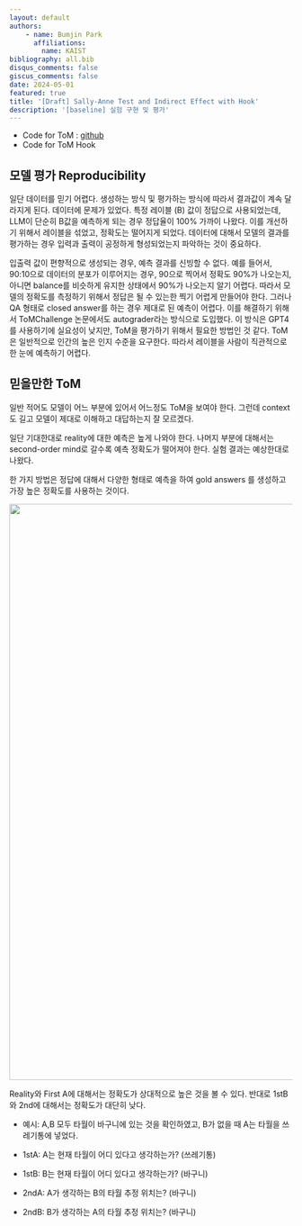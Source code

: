 ```yaml
---
layout: default
authors: 
    - name: Bumjin Park
      affiliations:
        name: KAIST
bibliography: all.bib
disqus_comments: false
giscus_comments: false
date: 2024-05-01
featured: true
title: '[Draft] Sally-Anne Test and Indirect Effect with Hook'
description: '[baseline] 실험 구현 및 평가'
---
```



* Code for ToM : [github](https://github.com/fxnnxc/llm/tree/v24.04.29_ToM)
* Code for ToM Hook

## 모델 평가 Reproducibility 

일단 데이터를 믿기 어렵다. 생성하는 방식 및 평가하는 방식에 따라서 결과값이 계속 달라지게 된다. 데이터에 문제가 있었다. 특정 레이블 (B) 값이 정답으로 사용되었는데, LLM이 단순히 B값을 예측하게 되는 경우 정답율이 100% 가까이 나왔다. 이를 개선하기 위해서 레이블을 섞었고, 정확도는 떨어지게 되었다. 데이터에 대해서 모델의 결과를 평가하는 경우 입력과 출력이 공정하게 형성되었는지 파악하는 것이 중요하다. 

입출력 값이 편향적으로 생성되는 경우, 예측 결과를 신빙할 수 없다. 예를 들어서, 90:10으로 데이터의 분포가 이루어지는 경우, 90으로 찍어서 정확도 90%가 나오는지, 아니면 balance를 비슷하게 유지한 상태에서 90%가 나오는지 알기 어렵다. 따라서 모델의 정확도를 측정하기 위해서 정답은 될 수 있는한 찍기 어렵게 만들어야 한다. 그러나 QA 형태로 closed answer를 하는 경우 제대로 된 예측이 어렵다. 이를 해결하기 위해서 ToMChallenge 논문<d-cite key="ma2023tomchallenges"></d-cite>에서도 autograder라는 방식으로 도입했다. 이 방식은 GPT4를 사용하기에 실요성이 낮지만, ToM을 평가하기 위해서 필요한 방법인 것 같다. ToM은 일반적으로 인간의 높은 인지 수준을 요구한다. 따라서 레이블을 사람이 직관적으로 한 눈에 예측하기 어렵다. 


## 믿을만한 ToM

일반 적어도 모델이 어느 부분에 있어서 어느정도 ToM을 보여야 한다. 
그런데 context도 길고 모델이 제대로 이해하고 대답하는지 잘 모르겠다. 

일단 기대한대로 reality에 대한 예측은 높게 나와야 한다. 
나머지 부분에 대해서는 second-order mind로 갈수록 예측 정확도가 떨어져야 한다. 
실험 결과는 예상한대로 나왔다. 

한 가지 방법은 정답에 대해서 다양한 형태로 예측을 하여 gold answers 를 생성하고 가장 높은 정확도를 사용하는 것이다. 

<img src="https://onedrive.live.com/embed?resid=AE042A624064F8CA%218754&authkey=%21AFIV4a_yAo05pR8&width=1024" width="1024" height="auto" />

Reality와 First A에 대해서는 정확도가 상대적으로 높은 것을 볼 수 있다. 반대로 1stB와 2nd에 대해서는 정확도가 대단히 낮다. 

* 예시: A,B 모두 타월이 바구니에 있는 것을 확인하였고, B가 없을 때 A는 타월을 쓰레기통에 넣었다. 

* 1stA: A는 현재 타월이 어디 있다고 생각하는가? (쓰레기통)
* 1stB: B는 현재 타월이 어디 있다고 생각하는가? (바구니)
* 2ndA: A가 생각하는 B의 타월 추정 위치는? (바구니)
* 2ndB: B가 생각하는 A의 타월 추정 위치는? (바구니) 